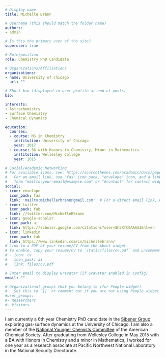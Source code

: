 ```yaml
---
# Display name
title: Michelle Brann

# Username (this should match the folder name)
authors:
- admin

# Is this the primary user of the site?
superuser: true

# Role/position
role: Chemistry PhD Candidate

# Organizations/Affiliations
organizations:
- name: University of Chicago
  url: ""

# Short bio (displayed in user profile at end of posts)
bio: 

interests:
- Astrochemistry
- Surface Chemistry
- Chemical Dynamics

education:
  courses:
  - course: MS in Chemistry
    institution: University of Chicago
    year: 2017
  - course: BA with Honors in Chemistry, Minor in Mathematics
    institution: Wellesley College
    year: 2015

# Social/Academic Networking
# For available icons, see: https://sourcethemes.com/academic/docs/page-builder/#icons
#   For an email link, use "fas" icon pack, "envelope" icon, and a link in the
#   form "mailto:your-email@example.com" or "#contact" for contact widget.
social:
- icon: envelope
  icon_pack: fas
  link: 'mailto:michellerbrann@gmail.com'  # For a direct email link, use "mailto:test@example.org".
- icon: twitter
  icon_pack: fab
  link: //twitter.com/MichelleRBrann
- icon: google-scholar
  icon_pack: ai
  link: https://scholar.google.com/citations?user=Sh5XfC0AAAAJ&hl=en
- icon: linkedin
  icon_pack: fab
  link: https://www.linkedin.com/in/michellebrann/
# Link to a PDF of your resume/CV from the About widget.
# To enable, copy your resume/CV to `static/files/cv.pdf` and uncomment the lines below.
# - icon: cv
#   icon_pack: ai
#   link: files/cv.pdf

# Enter email to display Gravatar (if Gravatar enabled in Config)
email: ""

# Organizational groups that you belong to (for People widget)
#   Set this to `[]` or comment out if you are not using People widget.
#user_groups:
#- Researchers
#- Visitors
---
```


I am currently a 6th year Chemistry PhD candidate in the [Sibener Group](http://sibener-group.uchicago.edu) exploring gas-surface dynamics at the University of Chicago. I am also a member of the [National Younger Chemists Committee](https://acsycc.org) of the American Chemical Society. After graduating from Wellesley College in May 2015 with a BA with Honors in Chemistry and a minor in Mathematics, I worked for one year as a research associate at Pacific Northwest National Laboratory in the National Security Directorate. 
